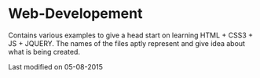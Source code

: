 # Web-Developement
Contains various examples to give a head start on learning HTML + CSS3 + JS + JQUERY. The names of the files aptly represent and give idea about what is being created. 

Last modified on 05-08-2015
